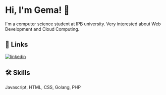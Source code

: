 
# Hi, I'm Gema! 👋
I'm a computer science student at IPB university. Very interested about Web Development and Cloud Computing.


## 🔗 Links
[![linkedin](https://img.shields.io/badge/linkedin-0A66C2?style=for-the-badge&logo=linkedin&logoColor=white)](https://www.linkedin.com/in/gemaakbar07/)


## 🛠 Skills
Javascript, HTML, CSS, Golang, PHP
